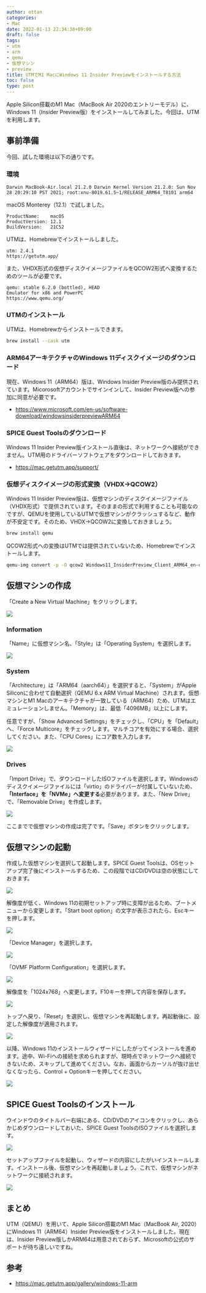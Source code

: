```yaml
---
author: ottan
categories:
- Mac
date: 2022-01-13 22:34:38+09:00
draft: false
tags:
- utm
- arm
- qemu
- 仮想マシン
- preview
title: UTMでM1 MacにWindows 11 Insider Previewをインストールする方法
toc: false
type: post
---
```


Apple Silicon搭載のM1 Mac（MacBook Air 2020のエントリーモデル）に、Windows 11（Insider Preview版）をインストールしてみました。今回は、UTMを利用します。

## 事前準備

今回、試した環境は以下の通りです。

### 環境

```
Darwin MacBook-Air.local 21.2.0 Darwin Kernel Version 21.2.0: Sun Nov 28 20:29:10 PST 2021; root:xnu-8019.61.5~1/RELEASE_ARM64_T8101 arm64
```

macOS Monterey（12.1）で試しました。

```
ProductName:	macOS
ProductVersion:	12.1
BuildVersion:	21C52
```

UTMは、Homebrewでインストールしました。

```
utm: 2.4.1
https://getutm.app/
```

また、VHDX形式の仮想ディスクイメージファイルをQCOW2形式へ変換するためのツールが必要です。

```
qemu: stable 6.2.0 (bottled), HEAD
Emulator for x86 and PowerPC
https://www.qemu.org/
```

### UTMのインストール

UTMは、Homebrewからインストールできます。

```zsh
brew install --cask utm
```

### ARM64アーキテクチャのWindows 11ディスクイメージのダウンロード

現在、Windows 11（ARM64）版は、Windows Insider Preview版のみ提供されています。Micorosoftアカウントでサインインして、Insider Preview版への参加に同意が必要です。

* <https://www.microsoft.com/en-us/software-download/windowsinsiderpreviewARM64>

### SPICE Guest Toolsのダウンロード

Windows 11 Insider Preview版インストール直後は、ネットワークへ接続ができません。UTM用のドライバーソフトウェアをダウンロードしておきます。

* <https://mac.getutm.app/support/>

### 仮想ディスクイメージの形式変換（VHDX→QCOW2）

Windows 11 Insider Preview版は、仮想マシンのディスクイメージファイル（VHDX形式）で提供されています。そのままの形式で利用することも可能なのですが、QEMUを使用しているUTMで仮想マシンがクラッシュするなど、動作が不安定です。そのため、VHDX→QCOW2に変換しておきましょう。

```zsh
brew install qemu
```

QCOW2形式への変換はUTMでは提供されていないため、Homebrewでインストールします。

```zsh
qemu-img convert -p -O qcow2 Windows11_InsiderPreview_Client_ARM64_en-us_22523.VHDX Windows11_InsiderPreview_Client_ARM64_en-us_22523.qcow2
```

## 仮想マシンの作成

「Create a New Virtual Machine」をクリックします。

![](9613ecf8f9a3b4e68ad891988a611ecc52cf96e0a782f52b1d45c2c41177ae8b.png)

### Information

「Name」に仮想マシン名、「Style」は「Operating System」を選択します。

![](b4dd3e7df3de036fa32f55dc3c695671b614ec26d3315a53531912172ec28c2e.png)

### System

「Architecture」は「ARM64（aarch64）」を選択すると、「System」がApple Siliconに合わせて自動選択（QEMU 6.x ARM Virtual Machine）されます。仮想マシンとM1 Macのアーキテクチャが一致している（ARM64）ため、UTMはエミュレーションしません。「Memory」は、最低「4096MB」以上にします。

任意ですが、「Show Advanced Settings」をチェックし、「CPU」を「Default」へ、「Force Multicore」をチェックします。マルチコアを有効にする場合、選択してください。また、「CPU Cores」にコア数を入力します。

![](582d2db470e455a76ed059b827d13432d8f29ba6f7682d20bf4c09f65a49b1fa.png)

### Drives

「Import Drive」で、ダウンロードしたISOファイルを選択します。Windowsのディスクイメージファイルには「virtio」のドライバーが付属していないため、 **「Interface」を「NVMe」へ変更する**必要があります。また、「New Drive」で、「Removable Drive」を作成します。

![](e44b329e2a62279612f362eac91f0cc983cd973b0404be03ad4dec4d826b25b9.png)

ここまでで仮想マシンの作成は完了です。「Save」ボタンをクリックします。

## 仮想マシンの起動

作成した仮想マシンを選択して起動します。SPICE Guest Toolsは、OSセットアップ完了後にインストールするため、この段階ではCD/DVDは空の状態にしておきます。

![](e58321c53e1dc74c52cec494788d508faf1b1f20d3d66e80cfe027efeb9cc9d0.png)

解像度が低く、Windows 11の初期セットアップ時に支障が出るため、ブートメニューから変更します。「Start boot option」の文字が表示されたら、Escキーを押します。

![](e3ed8d20b3e34cf5e954d72f1bb272a28690e59aee8dc75f8d65e84340b08f7b.png)

「Device Manager」を選択します。

![](d0d2c9ea6ebb3824bca50ea12ab4c54a1a3627e0d20253416c300df0e224b0cd.png)

「OVMF Platform Configuration」を選択します。

![](2517cb9d3015c1f96adffe01458778c466ca8ba85ca606cf3b5fef865d320852.png)

解像度を「1024x768」へ変更します。F10キーを押して内容を保存します。

![](e27047166a9cd42da8185bdfc09f8cb70e5843ae6c274b071a025a1af3717909.png)

トップへ戻り、「Reset」を選択し、仮想マシンを再起動します。再起動後に、設定した解像度が適用されます。

![](b76a31b99a85ae86bcfc9a767fe05fdcb0f3caa770d453a12932184b09ef25f9.png)

以降、Windows 11のインストールウィザードにしたがってインストールを進めます。途中、Wi-Fiへの接続を求められますが、現時点でネットワークへ接続できないため、スキップして進めてください。なお、画面からカーソルが抜け出せなくなったら、Control + Optionキーを押してください。

![](133668a44a3c703db8324075b8e89cf3d7cd227d1f45610aeb2e65a892206cfd.png)

## SPICE Guest Toolsのインストール

ウインドウのタイトルバー右端にある、CD/DVDのアイコンをクリックし、あらかじめダウンロードしておいた、SPICE Guest ToolsのISOファイルを選択します。

![](55b38110bedc1243965ac0535d3f2686ab0a770cf5068283527be91025186cf6.png)

セットアップファイルを起動し、ウィザードの内容にしたがいインストールします。インストール後、仮想マシンを再起動しましょう。これで、仮想マシンがネットワークに接続されます。

![](665ce3c6cf4cef4a07c3de83976e8bfb978674654078a65fa2c9bd7a405f4c70.png)

## まとめ

UTM（QEMU）を用いて、Apple Silicon搭載のM1 Mac（MacBook Air, 2020）にWindows 11（ARM64）Insider Preview版をインストールしました。現在は、Insider Preview版しかARM64は用意されておらず、Microsoftの公式のサポートが待ち遠しいですね。

## 参考

* <https://mac.getutm.app/gallery/windows-11-arm>